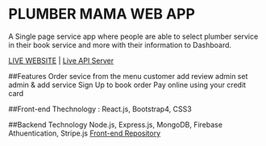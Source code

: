 # PLUMBER MAMA WEB APP

A Single page service app where people are able to select plumber service in their book service and more with their information to Dashboard.

[LIVE WEBSITE](https://plumber-bd.web.app/) | [Live API Server](https://peaceful-harbor-44348.herokuapp.com/)



##Features
Order sevice from the menu 
customer add review
admin set admin & add service 
Sign Up to book order
Pay online using your credit card


##Front-end Thechnology :
React.js,
Bootstrap4,
CSS3


##Backend Technology
Node.js,
Express.js,
MongoDB,
Firebase Athuentication,
Stripe.js
[Front-end Repository](https://github.com/nishat-1998/PLUMBER-MAMA-CLIENT)
